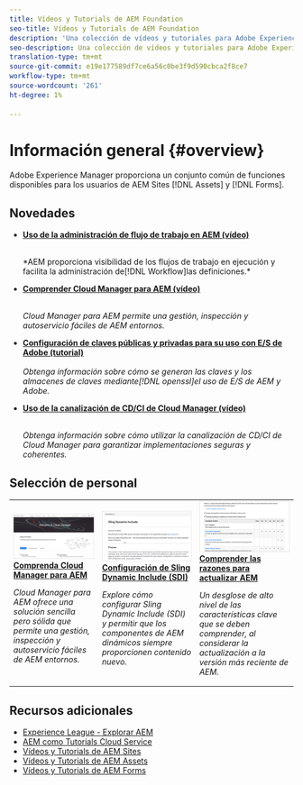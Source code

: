 ```yaml
---
title: Vídeos y Tutorials de AEM Foundation
seo-title: Vídeos y Tutorials de AEM Foundation
description: 'Una colección de vídeos y tutoriales para Adobe Experience Manager Foundation. '
seo-description: Una colección de vídeos y tutoriales para Adobe Experience Manager Foundation
translation-type: tm+mt
source-git-commit: e19e177589df7ce6a56c0be3f9d590cbca2f8ce7
workflow-type: tm+mt
source-wordcount: '261'
ht-degree: 1%

---
```



# Información general {#overview}

Adobe Experience Manager proporciona un conjunto común de funciones disponibles para los usuarios de AEM Sites [!DNL Assets] y [!DNL Forms].

## Novedades

* **[Uso de la administración de flujo de trabajo en AEM (vídeo)](./workflow/use-workflow-management.md)**

   <br>
   *AEM proporciona visibilidad de los flujos de trabajo en ejecución y facilita la administración de[!DNL Workflow]las definiciones.*

* **[Comprender Cloud Manager para AEM (vídeo)](./cloud-manager/understand-cloud-manager-for-aem.md)**\
   <br>

   *Cloud Manager para AEM permite una gestión, inspección y autoservicio fáciles de AEM entornos.*

* **[Configuración de claves públicas y privadas para su uso con E/S de Adobe (tutorial)](./authentication/set-up-public-private-keys-for-use-with-aem-and-adobe-io.md)**\
   <br>
   *Obtenga información sobre cómo se generan las claves y los almacenes de claves mediante[!DNL openssl]el uso de E/S de AEM y Adobe.*

* **[Uso de la canalización de CD/CI de Cloud Manager (vídeo)](./cloud-manager/use-the-cicd-pipeline-in-cloud-manager-for-aem.md)**\
   <br>

   *Obtenga información sobre cómo utilizar la canalización de CD/CI de Cloud Manager para garantizar implementaciones seguras y coherentes.*

## Selección de personal

<table>
<tr>
  <td>
    <a href="./cloud-manager/understand-cloud-manager-for-aem.md">
    <img alt="Comprenda Cloud Manager para AEM" src="./cloud-manager/assets/understand-cloud-manager-for-aem/thumbnail.png" />
    </a>
    <div>
     <a href="./cloud-manager/understand-cloud-manager-for-aem.md">
    <strong>Comprenda Cloud Manager para AEM</strong>
    </a>
    </div>
    <p>
    <em>Cloud Manager para AEM ofrece una solución sencilla pero sólida que permite una gestión, inspección y autoservicio fáciles de AEM entornos.</em>
    <p>
  </td>
   <td>
    <a href="./development/set-up-sling-dynamic-include.md">
    <img alt="Configuración de Sling Dynamic Include (SDI)" src="./development/assets/set-up-sling-dynamic-include/thumbnail.png" />
    </a>
     <div>
     <a href="./development/set-up-sling-dynamic-include.md">
    <strong>Configuración de Sling Dynamic Include (SDI)</strong>
    </a>
    </div>
    <p>
    <em>Explore cómo configurar Sling Dynamic Include (SDI) y permitir que los componentes de AEM dinámicos siempre proporcionen contenido nuevo.</em>
    <p>
  </td>
  <td>
    <a href="./administration/understand-reasons-to-upgrade.md">
    <img alt="Explicación de las razones para actualizar AEM" src="./administration/assets/understand-reasons-to-upgrade/thumbnail.png" />
    </a>
    <div>
    <a href="./administration/understand-reasons-to-upgrade.md">
    <strong>Comprender las razones para actualizar AEM</strong>
    </a>
    </div>
    <p>
    <em>Un desglose de alto nivel de las características clave que se deben comprender, al considerar la actualización a la versión más reciente de AEM.</em>
    </p>
  </td>
</tr>
</table>

## Recursos adicionales

* [Experience League - Explorar AEM](https://experienceleague.adobe.com/#recommended/solutions/experience-manager)
* [AEM como Tutorials Cloud Service](/help/cloud-service/overview.md)
* [Vídeos y Tutorials de AEM Sites](/help/sites/overview.md)
* [Vídeos y Tutorials de AEM Assets](/help/assets/overview.md)
* [Vídeos y Tutorials de AEM Forms](/help/forms/overview.md)
